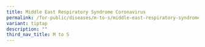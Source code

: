 ```yaml
---
title: Middle East Respiratory Syndrome Coronavirus
permalink: /for-public/diseases/m-to-s/middle-east-respiratory-syndrome-coronavirus/
variant: tiptap
description: ""
third_nav_title: M to S
---
```

